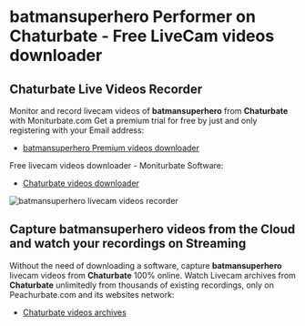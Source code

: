 # batmansuperhero Performer on Chaturbate - Free LiveCam videos downloader

## Chaturbate Live Videos Recorder

Monitor and record livecam videos of **batmansuperhero** from **Chaturbate** with Moniturbate.com
Get a premium trial for free by just and only registering with your Email address:
* [batmansuperhero Premium videos downloader](https://moniturbate.com/request-demo-licence-key.html)

Free livecam videos downloader - Moniturbate Software:
* [Chaturbate videos downloader](https://moniturbate.com/moniturbate-download-software.html)

![batmansuperhero livecam videos recorder](https://peachurnet.com/templates/moniturbate-software.png)


## Capture batmansuperhero videos from the Cloud and watch your recordings on Streaming

Without the need of downloading a software, capture **batmansuperhero** livecam videos from **Chaturbate** 100% online.
Watch Livecam archives from **Chaturbate** unlimitedly from thousands of existing recordings, only on Peachurbate.com and its websites network:
* [Chaturbate videos archives](https://peachurnet.com/)